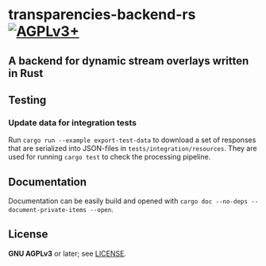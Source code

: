 # transparencies-backend-rs [![AGPLv3+](https://www.gnu.org/graphics/agplv3-88x31.png)](https://www.gnu.org/licenses/agpl.txt)

## A backend for dynamic stream overlays written in Rust

## Testing

### Update data for integration tests

Run `cargo run --example export-test-data` to download a set of responses that
are serialized into JSON-files in `tests/integration/resources`. They are used
for running `cargo test` to check the processing pipeline.

## Documentation

Documentation can be easily build and opened with `cargo doc --no-deps
--document-private-items --open`.

## License

**GNU AGPLv3** or later; see [LICENSE](LICENSE).
